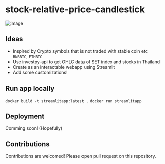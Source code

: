 # stock-relative-price-candlestick

![image](https://user-images.githubusercontent.com/12471844/135727680-6a207754-238d-451a-856a-adebab6b6f62.png)

## Ideas

- Inspired by Crypto symbols that is not traded with stable coin etc `BNBBTC`, `ETHBTC`
- Use investpy-api to get OHLC data of SET index and stocks in Thailand
- Create as an interactable webapp using Streamlit
- Add some customizations!

## Run app locally

`docker build -t streamlitapp:latest .`
`docker run streamlitapp`

## Deployment

Comming soon! (Hopefully)

## Contributions

Contributions are welcomed! Please open pull request on this repository.
